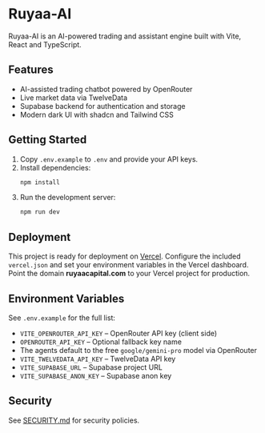 # Ruyaa-AI

Ruyaa-AI is an AI-powered trading and assistant engine built with Vite, React and TypeScript.

## Features
- AI-assisted trading chatbot powered by OpenRouter
- Live market data via TwelveData
- Supabase backend for authentication and storage
- Modern dark UI with shadcn and Tailwind CSS

## Getting Started
1. Copy `.env.example` to `.env` and provide your API keys.
2. Install dependencies:
   ```sh
   npm install
   ```
3. Run the development server:
   ```sh
   npm run dev
   ```

## Deployment
This project is ready for deployment on [Vercel](https://vercel.com/). Configure the included `vercel.json` and set your environment variables in the Vercel dashboard. Point the domain **ruyaacapital.com** to your Vercel project for production.

## Environment Variables
See `.env.example` for the full list:
- `VITE_OPENROUTER_API_KEY` – OpenRouter API key (client side)
- `OPENROUTER_API_KEY` – Optional fallback key name
- The agents default to the free `google/gemini-pro` model via OpenRouter
- `VITE_TWELVEDATA_API_KEY` – TwelveData API key
- `VITE_SUPABASE_URL` – Supabase project URL
- `VITE_SUPABASE_ANON_KEY` – Supabase anon key

## Security
See [SECURITY.md](SECURITY.md) for security policies.
